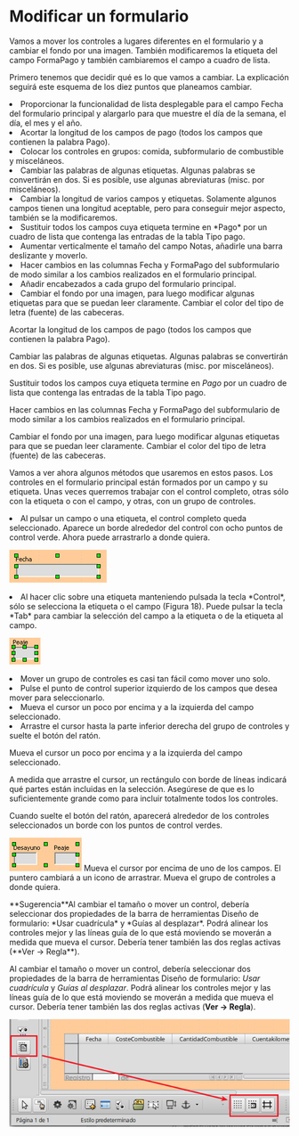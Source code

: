 
# Modificar un formulario

Vamos a mover los controles a lugares diferentes en el formulario y a cambiar el fondo por una imagen. También modificaremos la etiqueta del campo FormaPago y también cambiaremos el campo a cuadro de lista.

Primero tenemos que decidir qué es lo que vamos a cambiar. La explicación seguirá este esquema de los diez puntos que planeamos cambiar.

<li value="1">
Proporcionar la funcionalidad de lista desplegable para el campo Fecha del formulario principal y alargarlo para que muestre el día de la semana, el día, el mes y el año.
</li>
<li>
Acortar la longitud de los campos de pago (todos los campos que contienen la palabra Pago).
</li>
<li>
Colocar los controles en grupos: comida, subformulario de combustible y misceláneos.
</li>
<li>
Cambiar las palabras de algunas etiquetas. Algunas palabras se convertirán en dos. Si es posible, use algunas abreviaturas (misc. por misceláneos).
</li>
<li>
Cambiar la longitud de varios campos y etiquetas. Solamente algunos campos tienen una longitud aceptable, pero para conseguir mejor aspecto, también se la modificaremos.
</li>
<li>
Sustituir todos los campos cuya etiqueta termine en *Pago* por un cuadro de lista que contenga las entradas de la tabla Tipo pago.
</li>
<li>
Aumentar verticalmente el tamaño del campo Notas, añadirle una barra deslizante y moverlo.
</li>
<li>
Hacer cambios en las columnas Fecha y FormaPago del subformulario de modo similar a los cambios realizados en el formulario principal.
</li>
<li>
Añadir encabezados a cada grupo del formulario principal.
</li>
<li>
Cambiar el fondo por una imagen, para luego modificar algunas etiquetas para que se puedan leer claramente. Cambiar el color del tipo de letra (fuente) de las cabeceras.
</li>

Acortar la longitud de los campos de pago (todos los campos que contienen la palabra Pago).

Cambiar las palabras de algunas etiquetas. Algunas palabras se convertirán en dos. Si es posible, use algunas abreviaturas (misc. por misceláneos).

Sustituir todos los campos cuya etiqueta termine en *Pago* por un cuadro de lista que contenga las entradas de la tabla Tipo pago.

Hacer cambios en las columnas Fecha y FormaPago del subformulario de modo similar a los cambios realizados en el formulario principal.

Cambiar el fondo por una imagen, para luego modificar algunas etiquetas para que se puedan leer claramente. Cambiar el color del tipo de letra (fuente) de las cabeceras.

Vamos a ver ahora algunos métodos que usaremos en estos pasos. Los controles en el formulario principal están formados por un campo y su etiqueta. Unas veces querremos trabajar con el control completo, otras sólo con la etiqueta o con el campo, y otras, con un grupo de controles.

<li value="1">
Al pulsar un campo o una etiqueta, el control completo queda seleccionado. Aparece un borde alrededor del control con ocho puntos de control verde. Ahora puede arrastrarlo a donde quiera.
</li>

![](img/fecha.png)
<li>
Al hacer clic sobre una etiqueta manteniendo pulsada la tecla *Control*, sólo se selecciona la etiqueta o el campo (Figura 18). Puede pulsar la tecla *Tab* para cambiar la selección del campo a la etiqueta o de la etiqueta al campo.
</li>

![](img/peage.png)
<li>
Mover un grupo de controles es casi tan fácil como mover uno solo.
</li>

<li>
Pulse el punto de control superior izquierdo de los campos que desea mover para seleccionarlo.
</li>
<li>
Mueva el cursor un poco por encima y a la izquierda del campo seleccionado.
</li>
<li>
Arrastre el cursor hasta la parte inferior derecha del grupo de controles y suelte el botón del ratón.
</li>

Mueva el cursor un poco por encima y a la izquierda del campo seleccionado.

A medida que arrastre el cursor, un rectángulo con borde de líneas indicará qué partes están incluidas en la selección. Asegúrese de que es lo suficientemente grande como para incluir totalmente todos los controles.

Cuando suelte el botón del ratón, aparecerá alrededor de los controles seleccionados un borde con los puntos de control verdes.

![](img/desayunoPeaje.png)
Mueva el cursor por encima de uno de los campos. El puntero cambiará a un icono de arrastrar. Mueva el grupo de controles a donde quiera.
<td width="15%" bgcolor="#83caff">**Sugerencia**</td><td width="85%" valign="top">Al cambiar el tamaño o mover un control, debería seleccionar dos propiedades de la barra de herramientas Diseño de formulario: *Usar cuadrícula* y *Guías al desplazar*. Podrá alinear los controles mejor y las líneas guía de lo que está moviendo se moverán a medida que mueva el cursor. Debería tener también las dos reglas activas (**Ver → Regla**).</td>

Al cambiar el tamaño o mover un control, debería seleccionar dos propiedades de la barra de herramientas Diseño de formulario: *Usar cuadrícula* y *Guías al desplazar*. Podrá alinear los controles mejor y las líneas guía de lo que está moviendo se moverán a medida que mueva el cursor. Debería tener también las dos reglas activas (**Ver → Regla**).

![](img/Seleccion_327.png)
